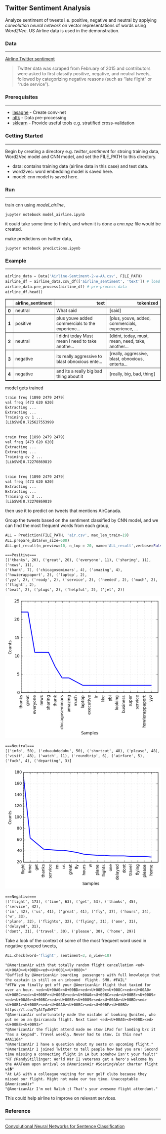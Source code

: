 ## Twitter Sentiment Analysis
Analyze sentiment of tweets i.e. positive, negative and neutral by applying *convolution neural network* on vector representations of words using *Word2Vec*. US Airline data is used in the demonstration.

### Data
--------
[Airline Twitter sentiment](https://www.crowdflower.com/data-for-everyone/)
>Twitter data was scraped from February of 2015 and contributors were asked to first classify positive, negative, and neutral tweets, followed by categorizing negative reasons (such as “late flight” or “rude service”).

### Prerequisites
-----------------
* [lasagne](http://lasagne.readthedocs.io/en/latest/user/installation.html) - Create conv-net
* [nltk](http://www.nltk.org/install.html) - Data pre-processing
* [sklearn](http://scikit-learn.org/stable/install.html) - Provide useful tools e.g. stratified cross-validation


### Getting Started
-------------------
Begin by creating a directory e.g. *twitter_sentiment* for stroing training data, Word2Vec model and CNN model, and set the FILE_PATH to this directory.
* data: contains training data (airline data in this case) and test data.
* word2vec: word embedding model is saved here.
* model: cnn model is saved here.

### Run
-------
train cnn using *model_airline*,
```
jupyter notebook model_airline.ipynb
```
it could take some time to finish, and when it is done a *cnn.npz* file would be created.

make predictions on twitter data,
```
jupyter notebook predictions.ipynb
```
### Example
-----------
```python
airline_data = Data('Airline-Sentiment-2-w-AA.csv', FILE_PATH)
airline_df = airline_data.csv_df(['airline_sentiment', 'text']) # load data
airline_data.pre_process(airline_df) # pre-process data
airline_df.head()
```
<div>
<table border="1" class="dataframe">
  <thead>
    <tr style="text-align: right;">
      <th></th>
      <th>airline_sentiment</th>
      <th>text</th>
      <th>tokenized</th>
    </tr>
  </thead>
  <tbody>
    <tr>
      <th>0</th>
      <td>neutral</td>
      <td>What  said</td>
      <td>[said]</td>
    </tr>
    <tr>
      <th>1</th>
      <td>positive</td>
      <td>plus youve added commercials to the experienc...</td>
      <td>[plus, youve, added, commercials, experience, ...</td>
    </tr>
    <tr>
      <th>2</th>
      <td>neutral</td>
      <td>I didnt today Must mean I need to take anothe...</td>
      <td>[didnt, today, must, mean, need, take, another...</td>
    </tr>
    <tr>
      <th>3</th>
      <td>negative</td>
      <td>its really aggressive to blast obnoxious ente...</td>
      <td>[really, aggressive, blast, obnoxious, enterta...</td>
    </tr>
    <tr>
      <th>4</th>
      <td>negative</td>
      <td>and its a really big bad thing about it</td>
      <td>[really, big, bad, thing]</td>
    </tr>
  </tbody>
</table>
</div>

model gets trained

```
train freq [1890 2479 2479]
val freq [473 620 620]
Extracting ... 
Extracting ... 
Training cv 1 ...
[LibSVM]0.725627553999


train freq [1890 2479 2479]
val freq [473 620 620]
Extracting ... 
Extracting ... 
Training cv 2 ...
[LibSVM]0.72270869819


train freq [1890 2479 2479]
val freq [473 620 620]
Extracting ... 
Extracting ... 
Training cv 3 ...
[LibSVM]0.72270869819
 ```
 then use it to predict on tweets that mentions AirCanada. 
 
 Group the tweets based on the sentiment classified by CNN model, and we can find the most frequent words from each group,
 
```python
ALL = Prediction(FILE_PATH, 'air.csv', max_len_train=19)
ALL.prepare_data(wv_size=600)
ALL.get_result(n_preview=10, n_top = 20, name='ALL_result',verbose=False)
```
```
===Positive===
[('thanks', 20), ('great', 20), ('everyone', 11), ('sharing', 11), ('news', 11), 
('thank', 7), ('chicagoseminars', 4), ('amazing', 4), ('howierappaport', 2), ('laptop', 2), 
('yyz', 2), ('ready', 2), ('service', 2), ('needed', 2), ('much', 2), ('flight', 2), 
('beat', 2), ('plugs', 2), ('helpful', 2), ('jet', 2)]
```
![png](output_2_1.png)
```
===Neutral===
[('info', 50), ('eduaubdedubu', 50), ('shortcut', 48), ('please', 48), 
('visit', 48), ('watch', 11), ('roundtrip', 6), ('airfare', 5), ('fuck', 4), ('departing', 3)]
```
![png](output_2_3.png)
```
===Negative===
[('flight', 173), ('time', 63), ('get', 53), ('thanks', 45), ('service', 42), 
('im', 42), ('us', 41), ('great', 41), ('fly', 37), ('hours', 34), ('w', 33), 
('plane', 32), ('flights', 32), ('flying', 31), ('one', 31), ('delayed', 31), 
('dont', 31), ('travel', 30), ('please', 30), ('home', 29)]
```


Take a look of the context of some of the most frequent word used in negative grouped tweets,
```python
ALL.check(word='flight', sentiment=3, n_view=10)
```
```
"@AmericanAir with that totally random flight cancellation <ed><U+00A0><U+00BD><ed><U+00B1><U+0080>"
"Baffled by @AmericanAir boarding  passengers with full knowledge that the captain is still on an inbound  flight. SMH. #FAIL"
"#TFW you finally get off your @AmericanAir flight that taxied for over an hour. <ed><U+00A0><U+00BD><ed><U+00B9><U+008C><ed><U+00A0><U+00BC><ed><U+00BF><U+00BE><ed><U+00A0><U+00BC><ed><U+00BE><U+0089><ed><U+00A0><U+00BC><ed><U+00BE><U+0089><ed><U+00A0><U+00BD><ed><U+00B1><U+008F><ed><U+00A0><U+00BC><ed><U+00BF><U+00BD> https://t.co/TyAlTpAWFC"
"@AmericanAir unfortunately made the mistake of booking @united, who put me on an @aircanada flight. Next time! <ed><U+00A0><U+00BD><ed><U+00B8><U+0093>"
"@AmericanAir the flight attend made me stow iPad for landing b/c it "has a keypad". Travel weekly. Never had to stow. Is this new? #AA1164"
"@AmericanAir I have a question about my seats on upcoming flight."
"@AmericanAir I joined Twitter to tell people how bad you are! Second time missing a connecting flight in LA but somehow isn't your fault!"
"RT @RandyStillinger: World War II veterans get a hero's welcome by the #AATeam upon arrival on @AmericanAir #SoaringValor charter flight wi�"
"At LAS with a colleague waiting for our golf clubs because they missed our flight. Might not make our tee time. Unacceptable @AmericanAir"
"@AmericanAir I'm not Ralph ;) That's your awesome flight attendant."
```

This could help airline to improve on relevant services.

### Reference
-------------
[Convolutional Neural Networks for Sentence Classification](https://arxiv.org/pdf/1408.5882.pdf)
